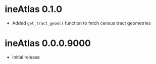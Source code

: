 # ineAtlas 0.1.0

* Added `get_tract_geom()` function to fetch census tract geometries

# ineAtlas 0.0.0.9000

* Initial release 
